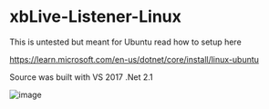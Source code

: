 # xbLive-Listener-Linux

This is untested but meant for Ubuntu read how to setup here 

https://learn.microsoft.com/en-us/dotnet/core/install/linux-ubuntu


Source was built with VS 2017 .Net 2.1


![image](https://user-images.githubusercontent.com/44829491/232196926-edefa8c8-722b-456e-ab13-c91ad8909f23.png)
